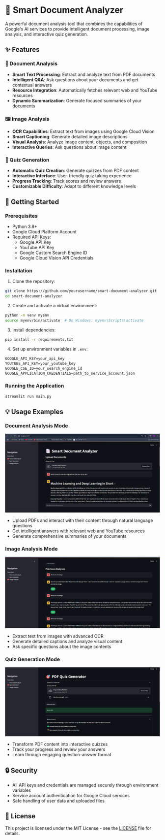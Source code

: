 # 🤖 Smart Document Analyzer

A powerful document analysis tool that combines the capabilities of Google's AI services to provide intelligent document processing, image analysis, and interactive quiz generation.


## ✨ Features

### 📑 Document Analysis
- **Smart Text Processing**: Extract and analyze text from PDF documents
- **Intelligent Q&A**: Ask questions about your documents and get contextual answers
- **Resource Integration**: Automatically fetches relevant web and YouTube resources
- **Dynamic Summarization**: Generate focused summaries of your documents

### 🖼️ Image Analysis
- **OCR Capabilities**: Extract text from images using Google Cloud Vision
- **Smart Captioning**: Generate detailed image descriptions
- **Visual Analysis**: Analyze image content, objects, and composition
- **Interactive Queries**: Ask questions about image content

### 🎯 Quiz Generation
- **Automatic Quiz Creation**: Generate quizzes from PDF content
- **Interactive Interface**: User-friendly quiz taking experience
- **Progress Tracking**: Track scores and review answers
- **Customizable Difficulty**: Adapt to different knowledge levels

## 🚀 Getting Started

### Prerequisites
- Python 3.8+
- Google Cloud Platform Account
- Required API Keys:
  - Google API Key
  - YouTube API Key
  - Google Custom Search Engine ID
  - Google Cloud Vision API Credentials

### Installation

1. Clone the repository:
```bash
git clone https://github.com/yourusername/smart-document-analyzer.git
cd smart-document-analyzer
```

2. Create and activate a virtual environment:
```bash
python -m venv myenv
source myenv/bin/activate  # On Windows: myenv\Scripts\activate
```

3. Install dependencies:
```bash
pip install -r requirements.txt
```

4. Set up environment variables in `.env`:
```env
GOOGLE_API_KEY=your_api_key
YOUTUBE_API_KEY=your_youtube_key
GOOGLE_CSE_ID=your_search_engine_id
GOOGLE_APPLICATION_CREDENTIALS=path_to_service_account.json
```

### Running the Application

```bash
streamlit run main.py
```



## 💡 Usage Examples

### Document Analysis Mode
![Document Analysis Mode](assets/document_analysis.png)
- Upload PDFs and interact with their content through natural language questions
- Get intelligent answers with relevant web and YouTube resources
- Generate comprehensive summaries of your documents

### Image Analysis Mode
![Image Analysis Mode](assets/Image_analysis.png)
- Extract text from images with advanced OCR
- Generate detailed captions and analyze visual content
- Ask specific questions about the image contents

### Quiz Generation Mode
![Quiz Generation Mode](assets/quiz_generator.png)
- Transform PDF content into interactive quizzes
- Track your progress and review your answers
- Learn through engaging question-answer format

## 🔒 Security

- All API keys and credentials are managed securely through environment variables
- Service account authentication for Google Cloud services
- Safe handling of user data and uploaded files



## 📝 License

This project is licensed under the MIT License - see the [LICENSE](LICENSE) file for details.

